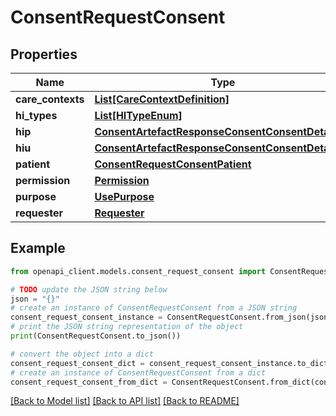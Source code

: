 # ConsentRequestConsent


## Properties

Name | Type | Description | Notes
------------ | ------------- | ------------- | -------------
**care_contexts** | [**List[CareContextDefinition]**](CareContextDefinition.md) |  | [optional] 
**hi_types** | [**List[HITypeEnum]**](HITypeEnum.md) |  | 
**hip** | [**ConsentArtefactResponseConsentConsentDetailHip**](ConsentArtefactResponseConsentConsentDetailHip.md) |  | [optional] 
**hiu** | [**ConsentArtefactResponseConsentConsentDetailHiu**](ConsentArtefactResponseConsentConsentDetailHiu.md) |  | 
**patient** | [**ConsentRequestConsentPatient**](ConsentRequestConsentPatient.md) |  | 
**permission** | [**Permission**](Permission.md) |  | 
**purpose** | [**UsePurpose**](UsePurpose.md) |  | 
**requester** | [**Requester**](Requester.md) |  | 

## Example

```python
from openapi_client.models.consent_request_consent import ConsentRequestConsent

# TODO update the JSON string below
json = "{}"
# create an instance of ConsentRequestConsent from a JSON string
consent_request_consent_instance = ConsentRequestConsent.from_json(json)
# print the JSON string representation of the object
print(ConsentRequestConsent.to_json())

# convert the object into a dict
consent_request_consent_dict = consent_request_consent_instance.to_dict()
# create an instance of ConsentRequestConsent from a dict
consent_request_consent_from_dict = ConsentRequestConsent.from_dict(consent_request_consent_dict)
```
[[Back to Model list]](../README.md#documentation-for-models) [[Back to API list]](../README.md#documentation-for-api-endpoints) [[Back to README]](../README.md)


